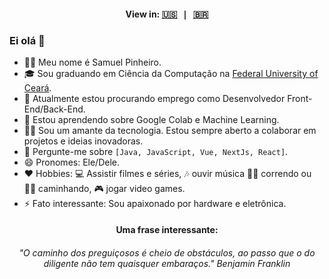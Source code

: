  <h4 align="center">
    View in:
    <kbd>
      <a href="README.md" title="English">🇺🇸</a> | <a href="README_PT_BR.md" title="Brazilian Portuguese">🇧🇷</a>
    </kbd>
  </h4>

### Ei olá 👋


- 🙋‍♂️ Meu nome é Samuel Pinheiro.
- 🎓 Sou graduando em Ciência da Computação na <a href="https://www.ufc.br">Federal University of Ceará</a>.
- 🔭 Atualmente estou procurando emprego como Desenvolvedor Front-End/Back-End.
- 🌱 Estou aprendendo sobre Google Colab e Machine Learning.
- 👨‍💻 Sou um amante da tecnologia. Estou sempre aberto a colaborar em projetos e ideias inovadoras.
- 💬 Pergunte-me sobre `[Java, JavaScript, Vue, NextJs, React]`.
- 😄 Pronomes: Ele/Dele.
- ❤️ Hobbies: 💻 Assistir filmes e séries, 🎶 ouvir música 🏃‍♂️ correndo ou 🚶‍♂️ caminhando,  🎮 jogar video games.
- ⚡ Fato interessante: Sou apaixonado por hardware e eletrônica.


<div align="left">
  <h4 align="center">Uma frase interessante:</h4>
  
  <h6 align="center">
    <em>"O caminho dos preguiçosos é cheio de obstáculos, ao passo que o do diligente não tem quaisquer embaraços."</em> Benjamin Franklin
  </h6>
</div>
